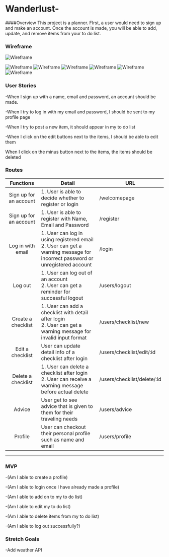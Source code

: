# Wanderlust-

####Overview 
This project is a planner. FIrst, a user would need to sign up and make an account. Once the account is made, you will be able to add, update, and remove items from your to do list. 

### Wireframe 

![Wireframe](./project2Images/ERD.png)

![Wireframe](./project2Images/Page_0.png)
![Wireframe](./project2Images/Page_1.png)
![Wireframe](./project2Images/Page_2.png)
![Wireframe](./project2Images/Page_3.png)
![Wireframe](./project2Images/Page_4.png)
![Wireframe](./project2Images/Page_5.png)
### User Stories

-When I sign up with a name, email and password, an account should be made. 

-When I try to log in with my email and password, I should be sent to my profile page 

-When I try to post a new item, it should appear in my to do list 

-When I click on the edit buttons next to the items, I should be able to edit them 

When I click on the minus button next to the items, the items should be deleted

### Routes
| Functions              | Detail                                            | URL                         |
| :--------------------: | ------------------------------------------------- | --------------------------- |
| Sign up for an account | 1. User is able to decide whether to register or login| /welcomepage |
| Sign up for an account | 1. User is able to register with Name, Email and Password | /register |
| Log in with email | 1. User can log in using registered email<br>2. User can get a warning message for incorrect password or unregistered account | /login |
| Log out | 1. User can log out of an account<br>2. User can get a reminder for successful logout | /users/logout |
| Create a checklist | 1. User can add a checklist with detail after login<br>2. User can get a warning message for invalid input format | /users/checklist/new |   
| Edit a checklist | User can update detail info of a checklist after login | /users/checklist/edit/:id |
| Delete a checklist | 1. User can delete a checklist after login<br>2. User can receive a warning message before actual delete | /users/checklist/delete/:id |
| Advice | User get to see advice that is given to them for their traveling needs | /users/advice |
| Profile | User can checkout their personal profile such as name and email | /users/profile |

___
### MVP 

-(Am I able to create a profile) 

-(Am I able to login once I have already made a profile)

-(Am I able to add on to my to do list) 

-(Am I able to edit my to do list)

-(Am I able to delete items from my to do list)

-(Am I able to log out successfully?) 
### Stretch Goals 
-Add weather API 

